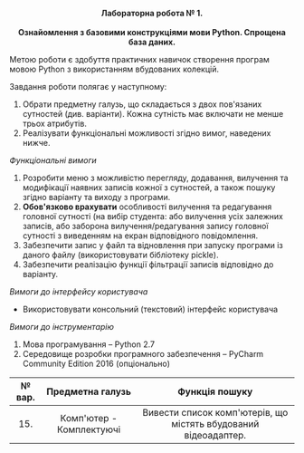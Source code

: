 <p align="center">
  <b>Лабораторна робота № 1.</b><br><br>
  <b>Ознайомлення з базовими конструкціями мови Python. Спрощена база
  даних.</b>
</p>

Метою роботи є здобуття практичних навичок створення програм мовою
Python з використанням вбудованих колекцій.

Завдання роботи полягає у наступному:
1. Обрати предметну галузь, що складається з двох пов'язаних сутностей
(див. варіанти). Кожна сутність має включати не менше трьох атрибутів.
2. Реалізувати функціональні можливості згідно вимог, наведених нижче.

*Функціональні вимоги*
1. Розробити меню з можливістю перегляду, додавання, вилучення та
модифікації наявних записів кожної з сутностей, а також пошуку згідно
варіанту та виходу з програми.
2. **Обов'язково врахувати** особливості вилучення та редагування головної
сутності (на вибір студента: або вилучення усіх залежних записів, або
заборона вилучення/редагування запису головної сутності з виведенням
на екран відповідного повідомлення.
3. Забезпечити запис у файл та відновлення при запуску програми із даного
файлу (використовувати бібліотеку pickle).
4. Забезпечити реалізацію функції фільтрації записів відповідно до варіанту.

*Вимоги до інтерфейсу користувача*
 - Використовувати консольний (текстовий) інтерфейс користувача

*Вимоги до інструментарію*
1. Мова програмування – Python 2.7
2. Середовище розробки програмного забезпечення – PyCharm Community
Edition 2016 (опціонально)

| № вар. | Предметна галузь | Функція пошуку |
| :-: | :-: | :-: |
| 15. | Комп'ютер - Комплектуючі | Вивести список комп'ютерів, що містять вбудований відеоадаптер. |
